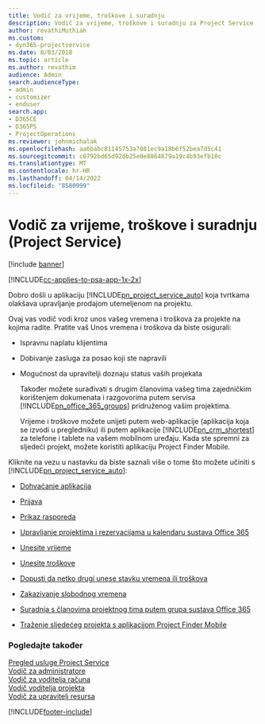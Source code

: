 ```yaml
---
title: Vodič za vrijeme, troškove i suradnju
description: Vodič za vrijeme, troškove i suradnju za Project Service
author: revathiMuthiah
ms.custom:
- dyn365-projectservice
ms.date: 8/03/2018
ms.topic: article
ms.author: revathim
audience: Admin
search.audienceType:
- admin
- customizer
- enduser
search.app:
- D365CE
- D365PS
- ProjectOperations
ms.reviewer: johnmichalak
ms.openlocfilehash: aa6babc81145753a7081ec9a18b6f52bea7d5c41
ms.sourcegitcommit: c0792bd65d92db25e0e8864879a19c4b93efb10c
ms.translationtype: MT
ms.contentlocale: hr-HR
ms.lasthandoff: 04/14/2022
ms.locfileid: "8580999"
---
```

# <a name="time-expense-and-collaboration-guide-project-service"></a>Vodič za vrijeme, troškove i suradnju (Project Service)

[!include [banner](../includes/psa-now-project-operations.md)]

[!INCLUDE[cc-applies-to-psa-app-1x-2x](../includes/cc-applies-to-psa-app-1x-2x.md)]

Dobro došli u aplikaciju [!INCLUDE[pn_project_service_auto](../includes/pn-project-service-auto.md)] koja tvrtkama olakšava upravljanje prodajom utemeljenom na projektu. 
  
 Ovaj vas vodič vodi kroz unos vašeg vremena i troškova za projekte na kojima radite. Pratite vaš Unos vremena i troškova da biste osigurali:  
  
- Ispravnu naplatu klijentima  
  
- Dobivanje zasluga za posao koji ste napravili  
  
- Mogućnost da upravitelji doznaju status vaših projekata  
  
  Također možete surađivati s drugim članovima vašeg tima zajedničkim korištenjem dokumenata i razgovorima putem servisa [!INCLUDE[pn_office_365_groups](../includes/pn-office-365-groups.md)] pridruženog vašim projektima.  
  
  Vrijeme i troškove možete unijeti putem web-aplikacije (aplikacija koja se izvodi u pregledniku) ili putem aplikacije [!INCLUDE[pn_crm_shortest](../includes/pn-crm-shortest.md)] za telefone i tablete na vašem mobilnom uređaju. Kada ste spremni za sljedeći projekt, možete koristiti aplikaciju Project Finder Mobile.  
  
Kliknite na vezu u nastavku da biste saznali više o tome što možete učiniti s [!INCLUDE[pn_project_service_auto](../includes/pn-project-service-auto.md)]:  
  
-   [Dohvaćanje aplikacija](../psa/get-apps.md)  
  
-   [Prijava](../psa/sign-in.md)  
  
-   [Prikaz rasporeda](../psa/view-schedule.md)  
  
-   [Upravljanje projektima i rezervacijama u kalendaru sustava Office 365](../psa/manage-project-bookings-office-365-calendar.md)  
  
-   [Unesite vrijeme](../psa/enter-time.md)  
  
-   [Unesite troškove](../psa/enter-expenses.md)  
  
-   [Dopusti da netko drugi unese stavku vremena ili troškova](../psa/allow-someone-else-enter-time-entry-expense.md)  
  
-   [Zakazivanje slobodnog vremena](../psa/schedule-time-off.md)  
  
-   [Suradnja s članovima projektnog tima putem grupa sustava Office 365](../psa/collaborate-project-team-members-office-365-groups.md)  
  
-   [Traženje sljedećeg projekta s aplikacijom Project Finder Mobile](../psa/find-next-project-finder-mobile-app.md)  
  
### <a name="see-also"></a>Pogledajte također  
 [Pregled usluge Project Service](../psa/overview.md)   
 [​Vodič za administratore](../psa/admin-guide.md)   
 [Vodič za voditelja računa](../psa/account-manager-guide.md)   
 [Vodič voditelja projekta](../psa/project-manager-guide.md)   
 [Vodič za upravitelj resursa](../psa/resource-manager-guide.md)   


[!INCLUDE[footer-include](../includes/footer-banner.md)]
